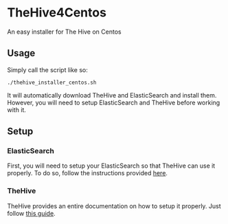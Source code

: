 # TheHive4Centos
An easy installer for The Hive on Centos

## Usage

Simply call the script like so:

```
./thehive_installer_centos.sh
```

It will automatically download TheHive and ElasticSearch and install them. However, you will need to setup ElasticSearch and TheHive before working with it.

## Setup

### ElasticSearch
First, you will need to setup your ElasticSearch so that TheHive can use it properly. To do so, follow the instructions provided [here](https://github.com/TheHive-Project/TheHiveDocs/blob/master/installation/install-guide.md#configuration).

### TheHive
TheHive provides an entire documentation on how to setup it properly. Just follow [this guide](https://github.com/TheHive-Project/TheHiveDocs/blob/master/admin/configuration.md#configuration-guide).
